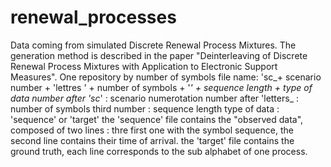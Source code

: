 # renewal_processes
Data coming from simulated Discrete Renewal Process Mixtures.
The generation method is described in the paper "Deinterleaving of Discrete Renewal Process Mixtures with Application to Electronic Support Measures".
One repository by number of symbols
file name: 'sc_+ scenario number + 'lettres ' + number of symbols + '_' + sequence length + type of data
  number after 'sc_' : scenario numerotation
  number after 'letters_ : number of symbols
  third number : sequence length
  type of data : 'sequence' or 'target'
  the 'sequence' file contains the "observed data", composed of two lines :  thre first one with the symbol sequence, the second line contains their time of arrival.
  the 'target' file contains the ground truth, each line corresponds to the sub alphabet of one process.

  

